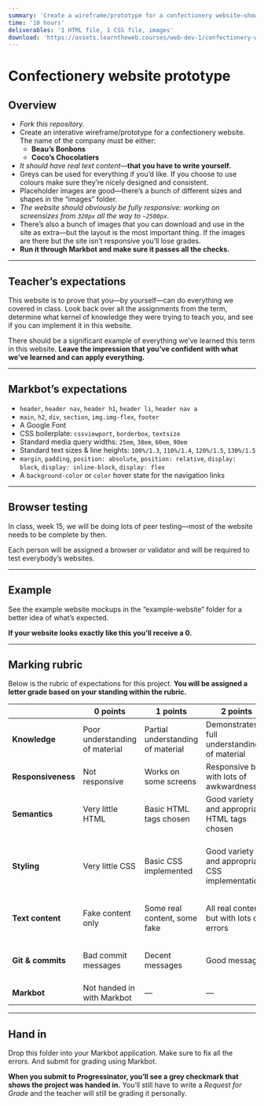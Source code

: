 ```yaml
---
summary: 'Create a wireframe/prototype for a confectionery website—showing what you learned this term.'
time: '10 hours'
deliverables: '1 HTML file, 1 CSS file, images'
download: 'https://assets.learntheweb.courses/web-dev-1/confectionery-website-prototype-download.zip'
---
```


# Confectionery website prototype

## Overview

- *Fork this repository.*
- Create an interative wireframe/prototype for a confectionery website.
  The name of the company must be either:
  - **Beau’s Bonbons**
  - **Coco’s Chocolatiers**
- *It should have real text content*—**that you have to write yourself.**
- Greys can be used for everything if you’d like. If you choose to use colours make sure they’re nicely designed and consistent.
- Placeholder images are good—there’s a bunch of different sizes and shapes in the “images” folder.
- *The website should obviously be fully responsive: working on screensizes from `320px` all the way to `~2500px`.*
- There’s also a bunch of images that you can download and use in the site as extra—but the layout is the most important thing. If the images are there but the site isn’t responsive you’ll lose grades.
- **Run it through Markbot and make sure it passes all the checks.**

---

## Teacher’s expectations

This website is to prove that you—by yourself—can do everything we covered in class. Look back over all the assignments from the term, determine what kernel of knowledge they were trying to teach you, and see if you can implement it in this website.

There should be a significant example of everything we’ve learned this term in this website. **Leave the impression that you’ve confident with what we’ve learned and can apply everything.**


---

## Markbot’s expectations

- `header`, `header nav`, `header h1`, `header li`, `header nav a`
- `main`, `h2`, `div`, `section`, `img.img-flex`, `footer`
- A Google Font
- CSS boilerplate: `cssviewport`, `borderbox`, `textsize`
- Standard media query widths: `25em`, `38em`, `60em`, `90em`
- Standard text sizes & line heights: `100%/1.3`, `110%/1.4`, `120%/1.5`, `130%/1.5`
- `margin`, `padding`, `position: absolute`, `position: relative`, `display: block`, `display: inline-block`, `display: flex`
- A `background-color` or `color` hover state for the navigation links

---

## Browser testing

In class, week 15, we will be doing lots of peer testing—most of the website needs to be complete by then.

Each person will be assigned a browser or validator and will be required to test everybody’s websites.

---

## Example

See the example website mockups in the “example-website” folder for a better idea of what’s expected.

**If your website looks exactly like this you’ll receive a 0.**

---

## Marking rubric

Below is the rubric of expectations for this project. **You will be assigned a letter grade based on your standing within the rubric.**

| | 0 points | 1 points | 2 points | 3 points |
| --- | --- | --- | --- | --- |
| **Knowledge** | Poor understanding of material | Partial understanding of material | Demonstrates full understanding of material | Demonstrates excellent understanding of material |
| **Responsiveness** | Not responsive | Works on some screens | Responsive but with lots of awkwardness | Looks great on all screen sizes |
| **Semantics** | Very little HTML | Basic HTML tags chosen | Good variety and appropriate HTML tags chosen | Excellent demonstration of HTML tags and correct use |
| **Styling** | Very little CSS | Basic CSS implemented | Good variety and appropriate CSS implementations | Excellent demonstration of different CSS functionality and implementations |
| **Text content** | Fake content only | Some real content, some fake | All real content but with lots of errors | Real content, well written, no grammar or spelling errors |
| **Git & commits** | Bad commit messages | Decent messages | Good messages | Excellent and descriptive commit messages |
| **Markbot** | Not handed in with Markbot | — | — | Handed in with Markbot |

---

## Hand in

Drop this folder into your Markbot application. Make sure to fix all the errors. And submit for grading using Markbot.

**When you submit to Progressinator, you’ll see a grey checkmark that shows the project was handed in.** You’ll still have to write a *Request for Grade* and the teacher will still be grading it personally.
